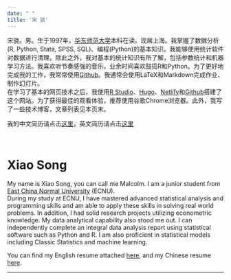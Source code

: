 ```yaml
---
date: " "
title: '宋 骁'
---
```


宋骁。男。生于1997年，[华东师范大学](https://www.ecnu.edu.cn/)本科在读。现居上海。我掌握了数据分析(R, Python, Stata, SPSS, SQL)、编程(Python)的基本知识。我能够使用统计软件对数据进行清理。除此之外，我对基本的统计知识有所了解，包括参数统计和机器学习方法。我喜欢听节奏感强的音乐，业余时间喜欢鼓捣R和Python。为了更好地完成我的工作，我常常使用[Github](https://github.com/ECSTA7Y)。我通常会使用LaTeX和Markdown完成作业、制作幻灯片。  
在学习了基本的网页技术之后，我使用[R Studio](https://www.rstudio.com/)、[Hugo](https://themes.gohugo.io/)、[Netlify](https://www.netlify.com/)和[Github](https://github.com/ECSTA7Y/Mysite)搭建了这个网站。为了获得最佳的观看体验，推荐使用谷歌Chrome浏览器。此外，我写了一些技术博客，文章列表见本页末。

我的中文简历请点击[这里](/zh/zhresume/)，英文简历请点击[这里](/en/enresume/)

&emsp;

# Xiao Song

My name is Xiao Song, you can call me Malcolm. I am a junior student from  [East China Normal University](http://english.ecnu.edu.cn/) (ECNU).  
During my study at ECNU, I have mastered advanced statistical analysis and programming skills and am able to apply these skills in solving real world problems. In addition, I had solid research projects utilizing econometric knowledge. My data analytical capability also stood me out. I can independently complete an integral data analysis report using statistical software such as Python and R. I am also proficient in statistical models including Classic Statistics and machine learning.

You can find my English resume attached [here](/en/enresume/), and my Chinese resume [here](/zh/zhresume/).

---





